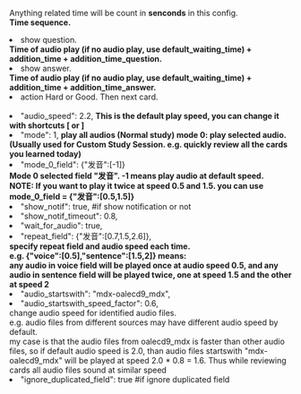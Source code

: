  Anything related time will be count in <b>senconds</b> in this config.  
 <b>Time sequence.</b>   
 <li>show question.<br><b>
 Time of audio play (if no audio play, use default_waiting_time) + addition_time + addition_time_question.</b>
 </li><li>show answer.<br>
 <b>Time of audio play (if no audio play, use default_waiting_time) + addition_time + addition_time_answer.
 </b></li><li>action Hard or Good. Then next card.
</li><br>
<li>"audio_speed": 2.2, <b>This is the default play speed, you can change it with shortcuts [ or ]</b>
</li><li> "mode": 1, <b> play all audios (Normal study) mode 0: play selected audio.(Usually used for Custom Study Session. e.g. quickly review all the cards you learned today)
</b></li><li>"mode_0_field": {"发音":[-1]}<br>
 <b>Mode 0 selected field "发音". -1 means play audio at default speed.<br>
NOTE: If you want to play it twice at speed 0.5 and 1.5. you can use mode_0_field = {"发音":[0.5,1.5]}</b>
 </li><li>"show_notif": true, #if show notification or not
 </li><li>"show_notif_timeout": 0.8, 
 </li><li>"wait_for_audio": true, 
 </li><li>"repeat_field": {"发音":[0.7,1.5,2.6]}, <br><strong>
 specify repeat field and audio speed each time.<br>
 e.g. {"voice":[0.5],"sentence":[1.5,2]} means:<br>
 any audio in voice field will be played once at audio speed 0.5, and any audio in sentence field will be played twice, one at speed 1.5 and the other at speed 2</strong>
 </li><li>"audio_startswith": "mdx-oalecd9_mdx", 
 </li><li>"audio_startswith_speed_factor": 0.6, <br></b>
 change audio speed for identified audio files. <br>
 e.g. audio files from different sources may have different audio speed by default.<br>
 my case is that the audio files from oalecd9_mdx is faster than other audio files, so if default audio speed is 2.0, than audio files startswith "mdx-oalecd9_mdx" will be played at speed 2.0 * 0.8 = 1.6. Thus while reviewing cards all audio files sound at similar speed</b>
 </li><li>"ignore_duplicated_field": true #if ignore duplicated field
